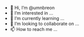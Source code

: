 - 👋 Hi, I’m @umnbreon
- 👀 I’m interested in ...
- 🌱 I’m currently learning ...
- 💞️ I’m looking to collaborate on ...
- 📫 How to reach me ...

<!---
umnbreon/umnbreon is a ✨ special ✨ repository because its `README.md` (this file) appears on your GitHub profile.
You can click the Preview link to take a look at your changes.
--->
